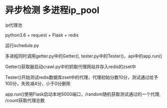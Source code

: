 # 异步检测 多进程ip_pool
ip代理池

python3.6 + request + Flask + redis  

运行schedule.py  

多进程同时调用getter.py中的Getter(), tester.py中的Tester()，api中的app.run() 

Getter()获取器启动crawl.py中的抓取代理网站并存入redis的zset中  

Tester()开始测试redis数据库zset中的代理，代理初始分数10分，测试通过给予100分，失败减4分，小于0分删除  

app.run()使用Flask启动本地5000端口，/random随机获取测试通过的一个代理, /count获取代理总数 
